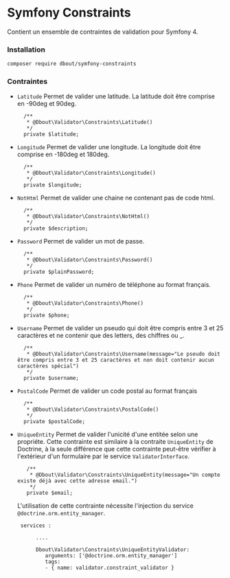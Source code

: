 # Symfony Constraints

Contient un ensemble de contraintes de validation pour Symfony 4.

### Installation

```bash
composer require dbout/symfony-constraints
```

### Contraintes

- `Latitude` Permet de valider une latitude. La latitude doit être comprise en -90deg et 90deg.
        
        /**
         * @Dbout\Validator\Constraints\Latitude()
         */
        private $latitude;

- `Longitude` Permet de valider une longitude. La longitude doit être comprise en -180deg et 180deg.
        
        /**
         * @Dbout\Validator\Constraints\Longitude()
         */
        private $longitude;

- `NotHtml` Permet de valider une chaine ne contenant pas de code html.
        
        /**
         * @Dbout\Validator\Constraints\NotHtml()
         */
        private $description;
        
- `Password` Permet de valider un mot de passe.
        
        /**
         * @Dbout\Validator\Constraints\Password()
         */
        private $plainPassword;

- `Phone` Permet de valider un numéro de téléphone au format français.
        
        /**
         * @Dbout\Validator\Constraints\Phone()
         */
        private $phone;        

- `Username` Permet de valider un pseudo qui doit être compris entre 3 et 25 caractères et ne contenir que des letters, des chiffres ou _.
        
        /**
         * @Dbout\Validator\Constraints\Username(message="Le pseudo doit être compris entre 3 et 25 caractères et non doit contenir aucun caractères spécial")
         */
        private $username;
        
- `PostalCode` Permet de valider un code postal au format français
        
        /**
         * @Dbout\Validator\Constraints\PostalCode()
         */
        private $postalCode;

- `UniqueEntity` Permet de valider l'unicité d'une entitée selon une propriéte. Cette contrainte est similaire à la contraite `UniqueEntity` de Doctrine, à la seule différence que cette contrainte peut-être vérifier à l'extérieur d'un formulaire par le service `ValidatorInterface`.
          
         /**
          * @Dbout\Validator\Constraints\UniqueEntity(message="Un compte existe déjà avec cette adresse email.")
          */
         private $email;
 
    L'utilisation de cette contrainte nécessite l'injection du service `@doctrine.orm.entity_manager`.

       services :
            
            ....
        
            Dbout\Validator\Constraints\UniqueEntityValidator:
               arguments: ['@doctrine.orm.entity_manager']
               tags:
               - { name: validator.constraint_validator }
